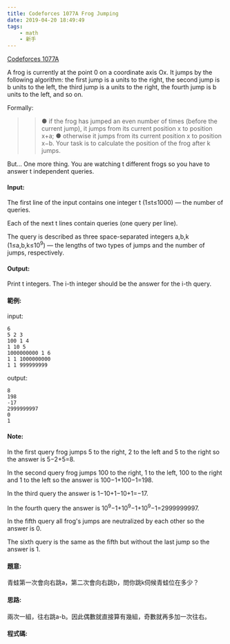 ```yaml
---
title: Codeforces 1077A Frog Jumping
date: 2019-04-20 18:49:49
tags:
    - math
    - 新手
---
```

[Codeforces 1077A](https://codeforces.com/problemset/problem/1077/A)
<!-- more -->
A frog is currently at the point 0 on a coordinate axis Ox. It jumps by the following algorithm: the first jump is a units to the right, the second jump is b units to the left, the third jump is a units to the right, the fourth jump is b units to the left, and so on.

Formally:
>>● if the frog has jumped an even number of times (before the current jump), it jumps from its current position x to position x+a;
>>● otherwise it jumps from its current position x to position x−b.
Your task is to calculate the position of the frog after k jumps.

But... One more thing. You are watching t different frogs so you have to answer t independent queries.

#### Input:
The first line of the input contains one integer t (1≤t≤1000) — the number of queries.

Each of the next t lines contain queries (one query per line).

The query is described as three space-separated integers a,b,k (1≤a,b,k≤10<sup>9</sup>) — the lengths of two types of jumps and the number of jumps, respectively.

#### Output:
Print t integers. The i-th integer should be the answer for the i-th query.

#### 範例:
input:
```
6
5 2 3
100 1 4
1 10 5
1000000000 1 6
1 1 1000000000
1 1 999999999
```
output:
```
8
198
-17
2999999997
0
1
```

#### Note:
In the first query frog jumps 5 to the right, 2 to the left and 5 to the right so the answer is 5−2+5=8.

In the second query frog jumps 100 to the right, 1 to the left, 100 to the right and 1 to the left so the answer is 100−1+100−1=198.

In the third query the answer is 1−10+1−10+1=−17.

In the fourth query the answer is 10<sup>9</sup>−1+10<sup>9</sup>−1+10<sup>9</sup>−1=2999999997.

In the fifth query all frog's jumps are neutralized by each other so the answer is 0.

The sixth query is the same as the fifth but without the last jump so the answer is 1.
#### 題意:
青蛙第一次會向右跳a，第二次會向右跳b，問你跳k伺候青蛙位在多少？

#### 思路:
兩次一組，往右跳a-b。因此偶數就直接算有幾組，奇數就再多加一次往右。

#### 程式碼:
<script src="https://gist.github.com/Daviswww/c8eb39f4bd6f8f38e7543246ec609cf9.js"></script>
